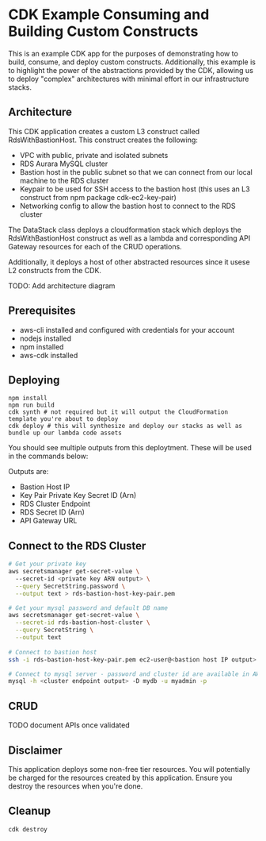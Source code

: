 # CDK Example Consuming and Building Custom Constructs

This is an example CDK app for the purposes of demonstrating how to build, consume, and deploy custom constructs.
Additionally, this example is to highlight the power of the abstractions provided by the CDK, allowing us to deploy "complex"
architectures with minimal effort in our infrastructure stacks.

## Architecture

This CDK application creates a custom L3 construct called RdsWithBastionHost. This construct creates the following:

- VPC with public, private and isolated subnets
- RDS Aurara MySQL cluster
- Bastion host in the public subnet so that we can connect from our local machine to the RDS cluster
- Keypair to be used for SSH access to the bastion host (this uses an L3 construct from npm package cdk-ec2-key-pair)
- Networking config to allow the bastion host to connect to the RDS cluster

The DataStack class deploys a cloudformation stack which deploys the RdsWithBastionHost construct as well as a lambda
and corresponding API Gateway resources for each of the CRUD operations.

Additionally, it deploys a host of other abstracted resources since it usese L2 constructs from the CDK.

TODO: Add architecture diagram

## Prerequisites

- aws-cli installed and configured with credentials for your account
- nodejs installed
- npm installed
- aws-cdk installed

## Deploying

```
npm install
npm run build
cdk synth # not required but it will output the CloudFormation template you're about to deploy
cdk deploy # this will synthesize and deploy our stacks as well as bundle up our lambda code assets
```
You should see multiple outputs from this deploytment. These will be used in the commands below:

Outputs are:
- Bastion Host IP
- Key Pair Private Key Secret ID (Arn)
- RDS Cluster Endpoint
- RDS Secret ID (Arn)
- API Gateway URL

## Connect to the RDS Cluster

```bash
# Get your private key
aws secretsmanager get-secret-value \                                                                                                                                                                                                                                                                                                                                ─╯
  --secret-id <private key ARN output> \
  --query SecretString.password \
  --output text > rds-bastion-host-key-pair.pem

# Get your mysql password and default DB name
aws secretsmanager get-secret-value \
  --secret-id rds-bastion-host-cluster \
  --query SecretString \
  --output text
  
# Connect to bastion host
ssh -i rds-bastion-host-key-pair.pem ec2-user@<bastion host IP output>

# Connect to mysql server - password and cluster id are available in AWS Secrets Manager
mysql -h <cluster endpoint output> -D mydb -u myadmin -p
```

## CRUD

TODO document APIs once validated

## Disclaimer
This application deploys some non-free tier resources. You will potentially be charged for the resources created by this 
application. Ensure you destroy the resources when you're done.

## Cleanup
`cdk destroy`